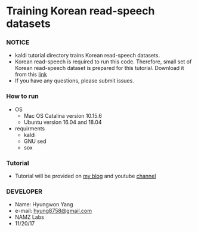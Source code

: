 # Training Korean read-speech datasets


### NOTICE
- kaldi tutorial directory trains Korean read-speech datasets.
- Korean read-speech is required to run this code. Therefore, small set of Korean read-speech dataset is prepared for this tutorial. Download it from this [link](https://drive.google.com/open?id=0B9lwe_GFwe2oY196NUJ4NFlPb0k)
- If you have any questions, please submit issues.


### How to run
- OS
    - Mac OS Catalina version 10.15.6
    - Ubuntu version 16.04 and 18.04
- requirments
    - kaldi
    - GNU sed
    - sox

### Tutorial
- Tutorial will be provided on [my blog](https://hyungwonsnotebook.blogspot.kr/) and youtube [channel](https://www.youtube.com/channel/UC91MOYGL0ZsAdJJHjj-WFCw)


### DEVELOPER
- Name: Hyungwon Yang
- e-mail: hyung8758@gmail.com
- NAMZ Labs
- 11/20/17

